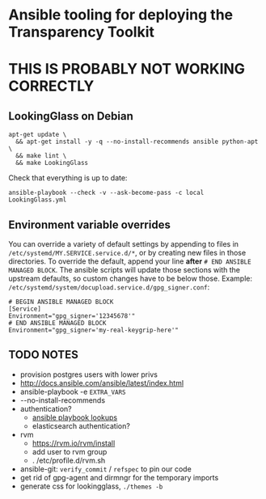 # Ansible tooling for deploying the Transparency Toolkit

# THIS IS PROBABLY NOT WORKING CORRECTLY

## LookingGlass on Debian

```shell
apt-get update \
  && apt-get install -y -q --no-install-recommends ansible python-apt \
  && make lint \
  && make LookingGlass
```

Check that everything is up to date:
```shell
ansible-playbook --check -v --ask-become-pass -c local LookingGlass.yml
```

## Environment variable overrides

You can override a variety of default settings by appending to files in `/etc/systemd/MY.SERVICE.service.d/*`, or by creating new files in those directories.
To override the default, append your line **after** `# END ANSIBLE MANAGED BLOCK`. The ansible scripts will update those sections with the upstream defaults, so custom changes have to be below those.
Example: `/etc/systemd/system/docupload.service.d/gpg_signer.conf`:
```systemd
# BEGIN ANSIBLE MANAGED BLOCK
[Service]
Environment="gpg_signer='12345678'"
# END ANSIBLE MANAGED BLOCK
Environment="gpg_signer='my-real-keygrip-here'"
```

## TODO NOTES
- provision postgres users with lower privs
- http://docs.ansible.com/ansible/latest/index.html
- ansible-playbook -e `EXTRA_VARS`
- --no-install-recommends
- authentication?
  - [ansible playbook lookups](http://docs.ansible.com/ansible/latest/playbooks_lookups.html#examples)
  - elasticsearch authentication?
- rvm
  - https://rvm.io/rvm/install
  - add user to rvm group
  - . /etc/profile.d/rvm.sh
- ansible-git:  `verify_commit` / `refspec` to pin our code
- get rid of gpg-agent and dirmngr for the temporary imports
- generate css for lookingglass, `./themes -b`


